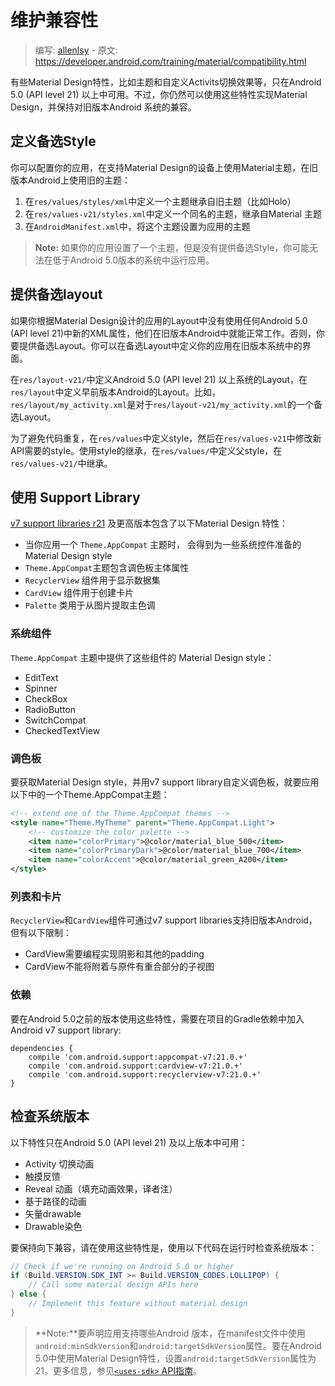 # 维护兼容性

> 编写: [allenlsy](https://github.com/allenlsy) - 原文: <https://developer.android.com/training/material/compatibility.html>

有些Material Design特性，比如主题和自定义Activits切换效果等，只在Android 5.0 (API level 21) 以上中可用。不过，你仍然可以使用这些特性实现Material Design，并保持对旧版本Android 系统的兼容。

## 定义备选Style

你可以配置你的应用，在支持Material Design的设备上使用Material主题，在旧版本Android上使用旧的主题：

1. 在`res/values/styles/xml`中定义一个主题继承自旧主题（比如Holo）
2. 在`res/values-v21/styles.xml`中定义一个同名的主题，继承自Material 主题
3. 在`AndroidManifest.xml`中，将这个主题设置为应用的主题

> **Note:** 如果你的应用设置了一个主题，但是没有提供备选Style，你可能无法在低于Android 5.0版本的系统中运行应用。

## 提供备选layout

如果你根据Material Design设计的应用的Layout中没有使用任何Android 5.0 (API level 21)中新的XML属性，他们在旧版本Android中就能正常工作。否则，你要提供备选Layout。你可以在备选Layout中定义你的应用在旧版本系统中的界面。

在`res/layout-v21/`中定义Android 5.0 (API level 21) 以上系统的Layout，在`res/layout`中定义早前版本Android的Layout。比如，`res/layout/my_activity.xml`是对于`res/layout-v21/my_activity.xml`的一个备选Layout。

为了避免代码重复，在`res/values`中定义style，然后在`res/values-v21`中修改新API需要的style。使用style的继承，在`res/values/`中定义父style，在`res/values-v21/`中继承。

## 使用 Support Library

[v7 support libraries r21](https://developer.android.com/tools/support-library/features.html#v7) 及更高版本包含了以下Material Design 特性：

* 当你应用一个 `Theme.AppCompat` 主题时， 会得到为一些系统控件准备的 Material Design style
* `Theme.AppCompat`主题包含调色板主体属性
* `RecyclerView` 组件用于显示数据集
* `CardView` 组件用于创建卡片
* `Palette` 类用于从图片提取主色调

### 系统组件

`Theme.AppCompat` 主题中提供了这些组件的 Material Design style：

* EditText
* Spinner
* CheckBox
* RadioButton
* SwitchCompat
* CheckedTextView

### 调色板

要获取Material Design style，并用v7 support library自定义调色板，就要应用以下中的一个Theme.AppCompat主题：

```xml
<!-- extend one of the Theme.AppCompat themes -->
<style name="Theme.MyTheme" parent="Theme.AppCompat.Light">
    <!-- customize the color palette -->
    <item name="colorPrimary">@color/material_blue_500</item>
    <item name="colorPrimaryDark">@color/material_blue_700</item>
    <item name="colorAccent">@color/material_green_A200</item>
</style>
```

### 列表和卡片

`RecyclerView`和`CardView`组件可通过v7 support libraries支持旧版本Android，但有以下限制：

* CardView需要编程实现阴影和其他的padding
* CardView不能将附着与原件有重合部分的子视图

### 依赖

要在Android 5.0之前的版本使用这些特性，需要在项目的Gradle依赖中加入Android v7 support library:

```
dependencies {
    compile 'com.android.support:appcompat-v7:21.0.+'
    compile 'com.android.support:cardview-v7:21.0.+'
    compile 'com.android.support:recyclerview-v7:21.0.+'
}
```

## 检查系统版本

以下特性只在Android 5.0 (API level 21) 及以上版本中可用：

* Activity 切换动画
* 触摸反馈
* Reveal 动画（填充动画效果，译者注）
* 基于路径的动画
* 矢量drawable
* Drawable染色

要保持向下兼容，请在使用这些特性是，使用以下代码在运行时检查系统版本：

```java
// Check if we're running on Android 5.0 or higher
if (Build.VERSION.SDK_INT >= Build.VERSION_CODES.LOLLIPOP) {
    // Call some material design APIs here
} else {
    // Implement this feature without material design
}
```

> **Note:**要声明应用支持哪些Android 版本，在manifest文件中使用`android:minSdkVersion`和`android:targetSdkVersion`属性。要在Android 5.0中使用Material Design特性，设置`android:targetSdkVersion`属性为21。更多信息，参见[`<uses-sdk>` API指南](https://developer.android.com/guide/topics/manifest/uses-sdk-element.html)。
